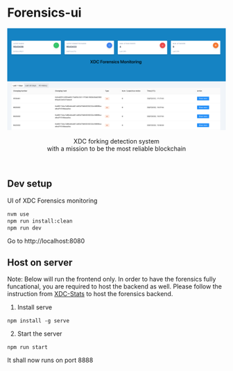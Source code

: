 
# Forensics-ui

<p align="center">
  <img src="./src/assets/img/XDC-Forensics.png" />
</p>

<p align="center">
  XDC forking detection system <br/>
  with a mission to be the most reliable blockchain
</p>
<br/>

## Dev setup
UI of XDC Forensics monitoring

```
nvm use
npm run install:clean
npm run dev
```

Go to http://localhost:8080

## Host on server
Note: Below will run the frontend only. In order to have the forensics fully funcational, you are required to host the backend as well.
Please follow the instruction from [XDC-Stats](https://github.com/XinFinOrg/XDCStats) to host the forensics backend.

1. Install serve
```
npm install -g serve
```

2. Start the server
```
npm run start
```
It shall now runs on port 8888
